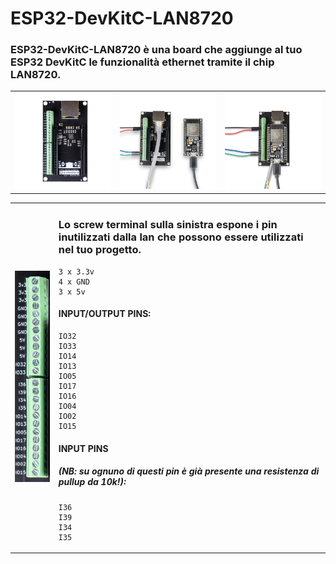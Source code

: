# ESP32-DevKitC-LAN8720

### ESP32-DevKitC-LAN8720 è una board che aggiunge al tuo ESP32 DevKitC le funzionalità ethernet tramite il chip LAN8720.

<table><tr><td><img src="images/board-ethernet-08-01.jpg" width="400"></td><td><img src="images/board-ethernet-02-01.jpg" width="400"></td><td><img src="images/board-ethernet-01-01.jpg" width="400"></td></tr></table>
<center>
<table><tr><td><img src="images/screw-terminal.jpg"></td><td valign="top">

### Lo screw terminal sulla sinistra espone i pin inutilizzati dalla lan che possono essere utilizzati nel tuo progetto.
  
```
3 x 3.3v
4 x GND
3 x 5v
```  
  
#### INPUT/OUTPUT PINS:
```
IO32
IO33
IO14
IO13
IO05
IO17
IO16
IO04
IO02
IO15
```  
  
#### INPUT PINS
##### (NB: su ognuno di questi pin è già presente una resistenza di pullup da 10k!):
```
I36
I39
I34
I35
``` 
</td></tr></table>
</center>
